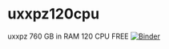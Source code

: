 # uxxpz120cpu
uxxpz 760 GB in RAM 120 CPU FREE
[![Binder](https://mybinder.org/badge_logo.svg)](https://mybinder.org/v2/git/https%3A%2F%2Fgithub.com%2FFYSAMOCDA199%2Fuxxpz120cpu.git/main)
